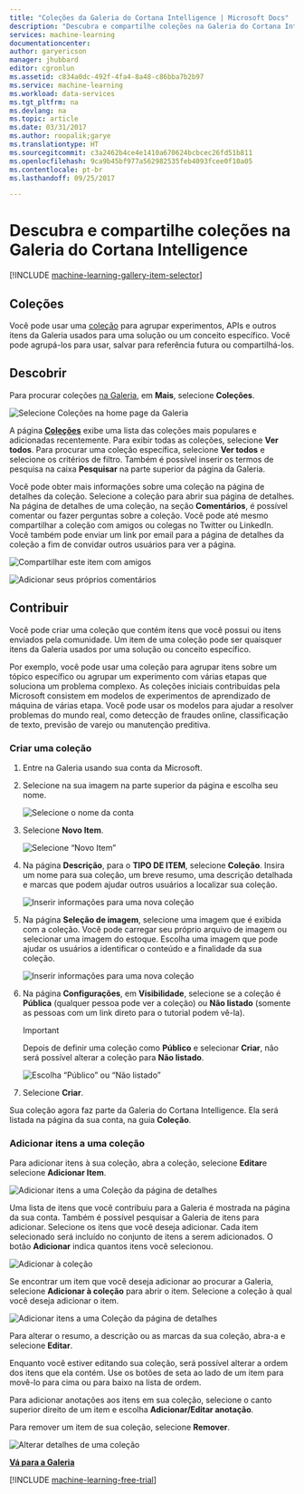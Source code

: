 ```yaml
---
title: "Coleções da Galeria do Cortana Intelligence | Microsoft Docs"
description: "Descubra e compartilhe coleções na Galeria do Cortana Intelligence."
services: machine-learning
documentationcenter: 
author: garyericson
manager: jhubbard
editor: cgronlun
ms.assetid: c834a0dc-492f-4fa4-8a48-c86bba7b2b97
ms.service: machine-learning
ms.workload: data-services
ms.tgt_pltfrm: na
ms.devlang: na
ms.topic: article
ms.date: 03/31/2017
ms.author: roopalik;garye
ms.translationtype: HT
ms.sourcegitcommit: c3a2462b4ce4e1410a670624bcbcec26fd51b811
ms.openlocfilehash: 9ca9b45bf977a562982535feb4093fcee0f10a05
ms.contentlocale: pt-br
ms.lasthandoff: 09/25/2017

---
```

# <a name="discover-and-share-collections-in-cortana-intelligence-gallery"></a>Descubra e compartilhe coleções na Galeria do Cortana Intelligence
[!INCLUDE [machine-learning-gallery-item-selector](../../../includes/machine-learning-gallery-item-selector.md)]

## <a name="collections"></a>Coleções
Você pode usar uma [coleção](https://gallery.cortanaintelligence.com/collections) para agrupar experimentos, APIs e outros itens da Galeria usados para uma solução ou um conceito específico. Você pode agrupá-los para usar, salvar para referência futura ou compartilhá-los.

## <a name="discover"></a>Descobrir
Para procurar coleções [na Galeria](http://gallery.cortanaintelligence.com), em **Mais**, selecione **Coleções**.

![Selecione Coleções na home page da Galeria](./media/gallery-collections/select-collections-in-gallery.png)

A página **[Coleções](https://gallery.cortanaintelligence.com/collections)** exibe uma lista das coleções mais populares e adicionadas recentemente. Para exibir todas as coleções, selecione **Ver todos**. Para procurar uma coleção específica, selecione **Ver todos** e selecione os critérios de filtro. Também é possível inserir os termos de pesquisa na caixa **Pesquisar** na parte superior da página da Galeria.

Você pode obter mais informações sobre uma coleção na página de detalhes da coleção. Selecione a coleção para abrir sua página de detalhes. Na página de detalhes de uma coleção, na seção **Comentários**, é possível comentar ou fazer perguntas sobre a coleção. Você pode até mesmo compartilhar a coleção com amigos ou colegas no Twitter ou LinkedIn. Você também pode enviar um link por email para a página de detalhes da coleção a fim de convidar outros usuários para ver a página.

![Compartilhar este item com amigos](./media/gallery-how-to-use-contribute-publish/share-links.png)

![Adicionar seus próprios comentários](./media/gallery-how-to-use-contribute-publish/comments.png)

## <a name="contribute"></a>Contribuir
Você pode criar uma coleção que contém itens que você possui ou itens enviados pela comunidade. Um item de uma coleção pode ser quaisquer itens da Galeria usados por uma solução ou conceito específico.

Por exemplo, você pode usar uma coleção para agrupar itens sobre um tópico específico ou agrupar um experimento com várias etapas que soluciona um problema complexo. As coleções iniciais contribuídas pela Microsoft consistem em modelos de experimentos de aprendizado de máquina de várias etapa. Você pode usar os modelos para ajudar a resolver problemas do mundo real, como detecção de fraudes online, classificação de texto, previsão de varejo ou manutenção preditiva.

### <a name="create-a-collection"></a>Criar uma coleção

1. Entre na Galeria usando sua conta da Microsoft.

2.  Selecione na sua imagem na parte superior da página e escolha seu nome.
  
    ![Selecione o nome da conta](./media/gallery-collections/click-account-name.png)

3. Selecione **Novo Item**.
   
    ![Selecione “Novo Item”](./media/gallery-collections/click-new-item.png)
4. Na página **Descrição**, para o **TIPO DE ITEM**, selecione **Coleção**. Insira um nome para sua coleção, um breve resumo, uma descrição detalhada e marcas que podem ajudar outros usuários a localizar sua coleção.
   
    ![Inserir informações para uma nova coleção](./media/gallery-collections/create-collection-page-1.png)
5. Na página **Seleção de imagem**, selecione uma imagem que é exibida com a coleção. Você pode carregar seu próprio arquivo de imagem ou selecionar uma imagem do estoque. Escolha uma imagem que pode ajudar os usuários a identificar o conteúdo e a finalidade da sua coleção.
   
    ![Inserir informações para uma nova coleção](./media/gallery-collections/create-collection-page-2.png)
6. Na página **Configurações**, em **Visibilidade**, selecione se a coleção é **Pública** (qualquer pessoa pode ver a coleção) ou **Não listado** (somente as pessoas com um link direto para o tutorial podem vê-la).
   
   > [!IMPORTANT]
   > Depois de definir uma coleção como **Público** e selecionar **Criar**, não será possível alterar a coleção para **Não listado**.
   > 
   > 
   
    ![Escolha “Público” ou “Não listado”](./media/gallery-collections/create-collection-page-3.png)
7. Selecione **Criar**.

Sua coleção agora faz parte da Galeria do Cortana Intelligence. Ela será listada na página da sua conta, na guia **Coleção**.

### <a name="add-items-to-a-collection"></a>Adicionar itens a uma coleção
Para adicionar itens à sua coleção, abra a coleção, selecione **Editar**e selecione **Adicionar Item**.

![Adicionar itens a uma Coleção da página de detalhes](./media/gallery-collections/add-to-collection-from-details-page.png)

Uma lista de itens que você contribuiu para a Galeria é mostrada na página da sua conta. Também é possível pesquisar a Galeria de itens para adicionar. Selecione os itens que você deseja adicionar. Cada item selecionado será incluído no conjunto de itens a serem adicionados. O botão **Adicionar** indica quantos itens você selecionou.

![Adicionar à coleção](./media/gallery-collections/add-to-collection.png)

Se encontrar um item que você deseja adicionar ao procurar a Galeria, selecione **Adicionar à coleção** para abrir o item. Selecione a coleção à qual você deseja adicionar o item.

![Adicionar itens a uma Coleção da página de detalhes](./media/gallery-collections/add-to-collection-from-item-details.png)

Para alterar o resumo, a descrição ou as marcas da sua coleção, abra-a e selecione **Editar**. 

Enquanto você estiver editando sua coleção, será possível alterar a ordem dos itens que ela contém. Use os botões de seta ao lado de um item para movê-lo para cima ou para baixo na lista de ordem. 

Para adicionar anotações aos itens em sua coleção, selecione o canto superior direito de um item e escolha **Adicionar/Editar anotação**. 

Para remover um item de sua coleção, selecione **Remover**.

![Alterar detalhes de uma coleção](./media/gallery-collections/change-collection-details.png)

**[Vá para a Galeria](http://gallery.cortanaintelligence.com)**

[!INCLUDE [machine-learning-free-trial](../../../includes/machine-learning-free-trial.md)]

